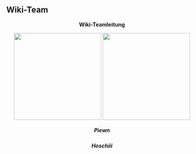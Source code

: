 ## Wiki-Team

<center>  

**Wiki-Teamleitung**


 <img align="center" width="230" eight="90" src="../../../assets/image/Wiki Team/piewn skin.png"> <img align="center" width="230" eight="90" src="../../../assets/image/Wiki Team/Hoschiii-skin.png"> 
 
<left>

##### Piewn

 </left>

<right>

##### Hoschiii

</right>



